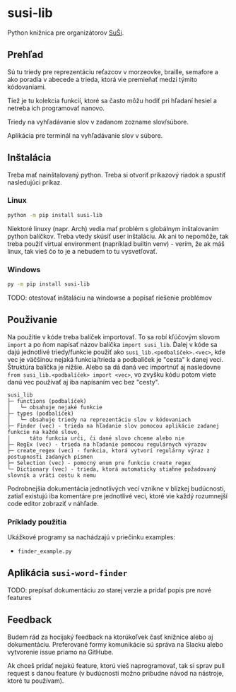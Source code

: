 # susi-lib

Python knižnica pre organizátorov [SuŠi](https://susi.trojsten.sk).

## Prehľad

Sú tu triedy pre reprezentáciu reťazcov v morzeovke, braille, semafore a ako poradia v abecede a trieda, ktorá vie premieňať medzi týmito kódovaniami.

Tiež je tu kolekcia funkcií, ktoré sa často môžu hodiť pri hľadaní hesiel a netreba ich programovať nanovo.

Triedy na vyhľadávanie slov v zadanom zozname slov/súbore.

Aplikácia pre terminál na vyhľadávanie slov v súbore.

## Inštalácia

Treba mať nainštalovaný python. Treba si otvoriť príkazový riadok a spustiť nasledujúci príkaz.

### Linux

```bash
python -m pip install susi-lib
```

Niektoré linuxy (napr. Arch) vedia mať problém s globálnym inštalovaním python balíčkov. Treba vtedy skúsiť user inštaláciu. Ak ani to nepomôže, tak treba použiť virtual environment (napríklad builtin venv) - verím, že ak máš linux, tak vieš čo to je a nebudem to tu vysvetľovať.

### Windows

```bash
py -m pip install susi-lib
```

TODO: otestovať inštaláciu na windowse a popísať riešenie problémov

## Použivanie

Na použitie v kóde treba balíček importovať. To sa robí kľúčovým slovom `import` a po ňom napísať názov balíčka `import susi_lib`. Ďalej v kóde sa dajú jednotlivé triedy/funkcie použiť ako `susi_lib.<podbalíček>.<vec>`, kde vec je väčšinou nejaká funkcia/trieda a podbalíček je "cesta" k danej veci. Štruktúra balíčka je nižšie. Alebo sa dá daná vec importnúť aj nasledovne `from susi_lib.<podbalíček> import <vec>`, vo zvyšku kódu potom viete danú vec používať aj iba napísaním vec bez "cesty".

```no
susi_lib
├─ functions (podbalíček)
│   └─ obsahuje nejaké funkcie
├─ types (podbalíček)
│   └─ obsahuje triedy na reprezentáciu slov v kódovaniach
├─ Finder (vec) - trieda na hľadanie slov pomocou aplikácie zadanej funkcie na každé slovo,
│      táto funkcia urči, či dané slovo chceme alebo nie
├─ RegEx (vec) - trieda na hľadanie pomocou regulárnych výrazov
├─ create_regex (vec) - funkcia, ktorá vytvorí regulárny výraz z postupnosti zadaných písmen
├─ Selection (vec) - pomocný enum pre funkciu create_regex
└─ Dictionary (vec) - trieda, ktorá automaticky stiahne požadovaný slovník a vráti cestu k nemu
```

Podrobnejšia dokumentácia jednotlivých vecí vznikne v blízkej budúcnosti, zatiaľ existujú iba komentáre pre jednotlivé veci, ktoré vie každý rozumnejší code editor zobraziť v náhľade.

### Príklady použitia

Ukážkové programy sa nachádzajú v priečinku examples:

- `finder_example.py`

## Aplikácia `susi-word-finder`

TODO: prepísať dokumentáciu zo starej verzie a pridať popis pre nové features

## Feedback

Budem rád za hocijaký feedback na ktorúkoľvek časť knižnice alebo aj dokumentáciu. Preferované formy komunikácie sú správa na Slacku alebo vytvorenie issue priamo na GitHube.

Ak chceš pridať nejakú feature, ktorú vieš naprogramovať, tak si sprav pull request s danou feature (v budúcnosti možno pribudne návod na nástroje, ktoré tu používam).

